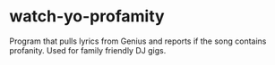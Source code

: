 # watch-yo-profamity
Program that pulls lyrics from Genius and reports if the song contains profanity. Used for family friendly DJ gigs.
